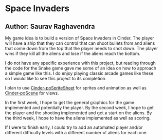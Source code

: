 # Space Invaders

Author: Saurav Raghavendra
---

My game idea is to build a version of Space Invaders in Cinder. The player will have a ship that they can control that can shoot bullets from and aliens that come down from the top that the player needs to shot down. The player wins if they kill all the aliens and lose if the aliens reach the bottom.

I do not have any specific experience with this project, but reading through the code for the Snake game gave me some of an idea on how to approach a simple game like this. I do enjoy playing classic arcade games like these so I would like to see this project to its completion.

I plan to use [Cinder-poSpriteSheet](https://github.com/sansumbrella/Choreograph) for sprites and animation as well as [Cinder-poScene](https://github.com/ryanbartley/Cinder-Bullet3D) for views.

In the first week, I hope to get the general graphics for the game implemented and potentially the player. By the second week, I hope to get the player and the shooting implemented and get a start on the aliens. By the third week, I hope to have the aliens implemented as well as scoring.

If I were to finish early, I could try to add an automated player and/or different difficulty levels with a different number of aliens for each one.
